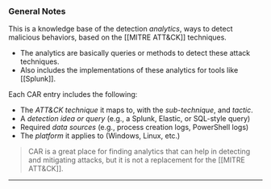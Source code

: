 ### General Notes

This is a knowledge base of the detection *analytics*, ways to detect malicious behaviors, based on the [[MITRE ATT&CK]] techniques.
- The analytics are basically queries or methods to detect these attack techniques.
- Also includes the implementations of these analytics for tools like [[Splunk]].

Each CAR entry includes the following:
- The *ATT&CK technique* it maps to, with the *sub-technique*, and *tactic*.
- A *detection idea or query* (e.g., a Splunk, Elastic, or SQL-style query)
- Required *data sources* (e.g., process creation logs, PowerShell logs)
- The *platform* it applies to (Windows, Linux, etc.)

> CAR is a great place for finding analytics that can help in detecting and mitigating attacks, but it is not a replacement for the [[MITRE ATT&CK]].

---
